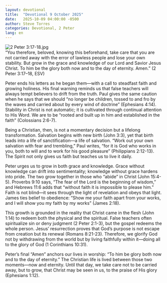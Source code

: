 ```yaml
---
layout: devotional
title:  "Devotional 9 October 2025"
date:   2025-10-09 04:00:00 -0500
author: Steve Torres
categories: Devotional, 2 Peter
lang: en
---
```

<img src="https://sitemedia.esteeb.com/file/esteebcomsitemedia/devotional_images/2+Peter/2Pe-3_17-18.jpg?raw=true" alt="2 Peter 3:17-18.jpg" style="max-width: 100%; height: auto;">

<div class="scripture">
  “You therefore, beloved, knowing this beforehand, take care that you are not carried away with the error of lawless people and lose your own stability. But grow in the grace and knowledge of our Lord and Savior Jesus Christ. To him be the glory both now and to the day of eternity. Amen.” (2 Peter 3:17–18, ESV)
</div>

Peter ends his letters as he began them—with a call to steadfast faith and growing holiness. His final warning reminds us that false teachers will always tempt believers to drift from the truth. Paul gives the same caution when he says that we should “no longer be children, tossed to and fro by the waves and carried about by every wind of doctrine” (Ephesians 4:14). Stability in Christ is not automatic; it is cultivated through continual attention to His Word. We are to be “rooted and built up in him and established in the faith” (Colossians 2:6-7).

Being a Christian, then, is not a momentary decision but a lifelong transformation. Salvation begins with new birth (John 3:3), yet that birth leads into a life of sanctification—a life of salvation. “Work out your own salvation with fear and trembling,” Paul writes, “for it is God who works in you, both to will and to work for his good pleasure” (Philippians 2:12-13). The Spirit not only gives us faith but teaches us to live it daily.

Peter urges us to grow in both grace and knowledge. Grace without knowledge can drift into sentimentality; knowledge without grace hardens into pride. The two grow together in those who “abide” in Christ (John 15:4-5). Proverbs 9:10 says, “The fear of the Lord is the beginning of wisdom,” and Hebrews 11:6 adds that “without faith it is impossible to please him.” Faith is not blind—it sees through the light of revelation and obeys that light. James ties belief to obedience: “Show me your faith apart from your works, and I will show you my faith by my works” (James 2:18).

This growth is grounded in the reality that Christ came in the flesh (John 1:14) to redeem both the physical and the spiritual. False teachers often spiritualize sin or deny judgment (2 Peter 2:1-3), but the gospel redeems the whole person. Jesus’ resurrection proves that God’s purpose is not escape from creation but its renewal (Romans 8:21-23). Therefore, we glorify God not by withdrawing from the world but by living faithfully within it—doing all to the glory of God (1 Corinthians 10:31).

Peter’s final “Amen” anchors our lives in worship: “To him be glory both now and to the day of eternity.” The Christian life is lived between those two moments—now and eternity. Until that day, we take care not to be carried away, but to grow, that Christ may be seen in us, to the praise of His glory (Ephesians 1:12).
